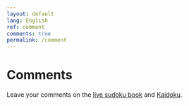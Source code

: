 ```yaml
---
layout: default
lang: English
ref: comment
comments: true
permalink: /comment
---
```


# Comments

Leave your comments on the [live sudoku book](sudoku) and [Kaidoku](./).
